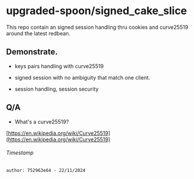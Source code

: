 # upgraded-spoon/signed_cake_slice

This repo contain an signed session handling thru cookies and curve25519 around the latest redbean.

## Demonstrate.

- keys pairs handling with curve25519

- signed session with no ambiguity that match one client.

- session handling, session security

## Q/A

- What's a curve25519?

[https://en.wikipedia.org/wiki/Curve25519](https://en.wikipedia.org/wiki/Curve25519)

###### Timestamp

```author: 752963e64 - 22/11/2024```
